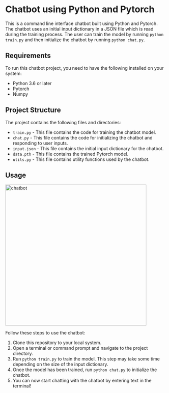 # Chatbot using Python and Pytorch

This is a command line interface chatbot built using Python and Pytorch. The chatbot uses an initial input dictionary in a JSON file which is read during the training process. The user can train the model by running `python train.py` and then initialize the chatbot by running `python chat.py`.

## Requirements

To run this chatbot project, you need to have the following installed on your system:
* Python 3.6 or later
* Pytorch
* Numpy

## Project Structure

The project contains the following files and directories:
* `train.py` - This file contains the code for training the chatbot model.
* `chat.py` - This file contains the code for initializing the chatbot and responding to user inputs.
* `input.json` - This file contains the initial input dictionary for the chatbot.
* `data.pth` - This file contains the trained Pytorch model.
* `utils.py` - This file contains utility functions used by the chatbot.

## Usage
<img width="443" alt="chatbot" src="https://user-images.githubusercontent.com/55883282/226205819-02d2635e-47a9-4a12-9f26-28ab3a859429.png">

Follow these steps to use the chatbot:
1. Clone this repository to your local system.
2. Open a terminal or command prompt and navigate to the project directory.
3. Run `python train.py` to train the model. This step may take some time depending on the size of the input dictionary.
4. Once the model has been trained, run `python chat.py` to initialize the chatbot.
5. You can now start chatting with the chatbot by entering text in the terminal!

